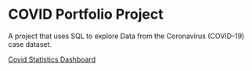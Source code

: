 # COVID Portfolio Project
A project that uses SQL to explore Data from the Coronavirus (COVID-19) case dataset.
<p>
<a href="https://public.tableau.com/app/profile/daniel8597/viz/CovidStatisticsDashboard_16426543885000/Dashboard1">Covid Statistics Dashboard</a>